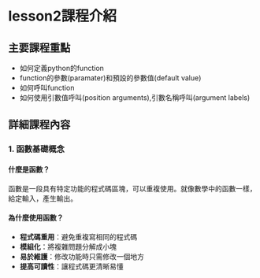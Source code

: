 # lesson2課程介紹

## 主要課程重點
- 如何定義python的function
- function的參數(paramater)和預設的參數值(default value)
- 如何呼叫function
- 如何使用引數值呼叫(position arguments),引數名稱呼叫(argument labels)

## 詳細課程內容

### 1. 函數基礎概念

#### 什麼是函數？
函數是一段具有特定功能的程式碼區塊，可以重複使用。就像數學中的函數一樣，給定輸入，產生輸出。

#### 為什麼使用函數？
- **程式碼重用**：避免重複寫相同的程式碼
- **模組化**：將複雜問題分解成小塊
- **易於維護**：修改功能時只需修改一個地方
- **提高可讀性**：讓程式碼更清晰易懂

